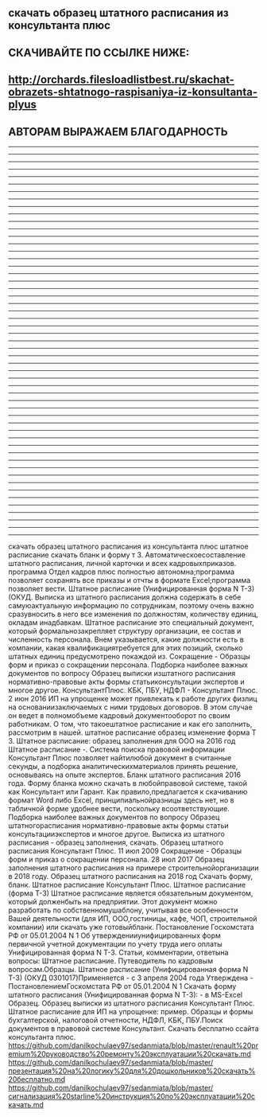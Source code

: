 скачать образец штатного расписания из консультанта плюс
--------------------------------------------------
СКАЧИВАЙТЕ ПО ССЫЛКЕ НИЖЕ:
--------------------------------------------------
http://orchards.filesloadlistbest.ru/skachat-obrazets-shtatnogo-raspisaniya-iz-konsultanta-plyus
--------------------------------------------------
АВТОРАМ ВЫРАЖАЕМ БЛАГОДАРНОСТЬ
--------------------------------------------------
--------------------------------------------------
--------------------------------------------------
--------------------------------------------------
--------------------------------------------------
--------------------------------------------------
--------------------------------------------------
--------------------------------------------------
--------------------------------------------------
--------------------------------------------------
--------------------------------------------------
--------------------------------------------------
--------------------------------------------------
--------------------------------------------------
--------------------------------------------------
--------------------------------------------------
--------------------------------------------------
--------------------------------------------------
--------------------------------------------------
--------------------------------------------------
--------------------------------------------------
--------------------------------------------------
--------------------------------------------------
--------------------------------------------------
--------------------------------------------------
--------------------------------------------------
--------------------------------------------------
--------------------------------------------------
--------------------------------------------------
--------------------------------------------------
--------------------------------------------------
--------------------------------------------------
--------------------------------------------------
--------------------------------------------------
--------------------------------------------------
--------------------------------------------------
--------------------------------------------------
--------------------------------------------------
--------------------------------------------------
--------------------------------------------------
--------------------------------------------------
--------------------------------------------------
--------------------------------------------------
--------------------------------------------------
--------------------------------------------------
--------------------------------------------------
--------------------------------------------------
--------------------------------------------------
--------------------------------------------------
--------------------------------------------------
--------------------------------------------------
--------------------------------------------------
--------------------------------------------------
--------------------------------------------------
скачать образец штатного расписания из консультанта плюс штатное расписание скачать бланк и форму т 3.  Автоматическоесоставление штатного расписания, личной карточки и всех кадровыхприказов.  программа Отдел кадров плюс полностью автономна;программа позволяет сохранять все приказы и отчты в формате Excel;программа позволяет вести. Штатное расписание (Унифицированная форма N Т-3) (ОКУД. Выписка из штатного расписания должна содержать в себе самуюактуальную информацию по сотрудникам, поэтому очень важно сразувносить в него все изменения по должностям, количеству единиц, окладам инадбавкам. Штатное расписание  это специальный документ, который формальнозакрепляет структуру организации, ее состав и численность персонала. Внем указывается, какие должности есть в компании, какая квалификациятребуется для этих позиций, сколько штатных единиц предусмотрено покаждой из. Сокращение - Образцы форм и приказ о сокращении персонала. Подборка наиболее важных документов по вопросу Образец выписки изштатного расписания нормативно-правовые акты формы статьиконсультации экспертов и многое другое. КонсультантПлюс. КБК, ПБУ, НДФЛ - Консультант Плюс. 2 июн 2016  ИП на упрощенке может привлекать к работе других физлиц на основаниизаключаемых с ними трудовых договоров. В этом случае он ведет в полномобъеме кадровый документооборот по своим работникам. О том, что такоештатное расписание и как его заполнить, рассмотрим в нашей. штатное расписание образец изменение форма Т 3. Штатное расписание: образец заполнения для ООО на 2016 год
Штатное расписание -. Система поиска правовой информации Консультант Плюс позволяет найтилюбой документ в считанные секунды, а подборка аналитическихматериалов  принять решение, основываясь на опыте экспертов. Бланк штатного расписания 2016 года. Форму бланка можно скачать в любойправовой системе, такой как Консультант или Гарант. Как правило,предлагается к скачиванию формат Word либо Excel, принципиальнойразницы здесь нет, но в табличной форме удобнее вести, поскольку всоответствующие. Подборка наиболее важных документов по вопросу Образец штатногорасписания нормативно-правовые акты формы статьи консультацииэкспертов и многое другое. Выписка из штатного расписания - образец заполнения, скачать. Образец штатного расписания  Консультант Плюс. 11 июл 2009  Сокращение - Образцы форм и приказ о сокращении персонала. 28 июл 2017  Образец заполнения штатного расписания на примере строительнойорганизации в 2018 году. Образец штатного расписания на 2018 год  Скачать форму, бланк. Штатное расписание  Консультант Плюс. Штатное расписание (форма Т-3)
Штатное расписание является обязательным документом, который долженбыть на предприятии. Этот документ можно разработать по собственномушаблону, учитывая все особенности Вашей деятельности (для ИП, ООО,гостиницы, кафе, ЧОП, строительной компании) или скачать уже готовыйбланк. Постановление Госкомстата РФ от 05.01.2004 N 1 Об утвержденииунифицированных форм первичной учетной документации по учету труда иего оплаты Унифицированная форма N Т-3. Статьи, комментарии, ответына вопросы: Штатное расписание. Путеводитель по кадровым вопросам.Образцы. Штатное расписание (Унифицированная форма N Т-3) (ОКУД 0301017)Применяется - с 3 апреля 2004 года Утверждена - ПостановлениемГоскомстата РФ от 05.01.2004 N 1 Скачать форму штатного расписания (Унифицированная форма N Т-3): - в MS-Excel Образец. Образец выписки из штатного расписания  Консультант Плюс. Штатное расписание для ИП на упрощенке: пример. Образцы и формы бухгалтерской, налоговой отчетности, НДФЛ, КБК, ПБУ.Поиск документов в правовой системе Консультант. Скачать бесплатно ссайта консультанта плюс.
https://github.com/danilkochulaev97/sedanmiata/blob/master/renault%20premium%20руководство%20ремонту%20эксплуатации%20скачать.md
https://github.com/danilkochulaev97/sedanmiata/blob/master/презентация%20на%20логику%20для%20дошкольников%20скачать%20бесплатно.md
https://github.com/danilkochulaev97/sedanmiata/blob/master/сигнализация%20starline%20инструкция%20по%20эксплуатации%20скачать.md